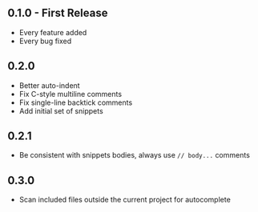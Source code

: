 ## 0.1.0 - First Release
* Every feature added
* Every bug fixed

## 0.2.0
* Better auto-indent
* Fix C-style multiline comments
* Fix single-line backtick comments
* Add initial set of snippets

## 0.2.1
* Be consistent with snippets bodies, always use `// body...` comments

## 0.3.0
* Scan included files outside the current project for autocomplete
